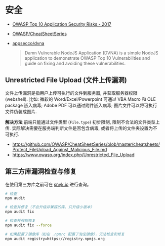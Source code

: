 # 安全

* [OWASP Top 10 Application Security Risks - 2017](https://www.owasp.org/index.php/Top_10-2017_Top_10)
* [OWASP/CheatSheetSeries](https://github.com/OWASP/CheatSheetSeries)
* [appsecco/dvna](https://github.com/appsecco/dvna)

    > Damn Vulnerable NodeJS Application (DVNA) is a simple NodeJS application to demonstrate OWASP Top 10 Vulnerabilities and guide on fixing and avoiding these vulnerabilities.

## Unrestricted File Upload (文件上传漏洞)

文件上传漏洞是指用户上传可执行的文件到服务器, 并获取服务器权限 (webshell). 比如: 微软的 Word/Excel/Powerpoint 可通过 VBA Macro 和 OLE package 嵌入病毒; Adobe PDF 可以通过附件嵌入病毒; 图片文件可以将可执行文件伪装成图片.

**解决方法** 前端只能通过文件类型 (`File.type`) 初步限制, 限制不合法的文件类型上传. 实际解决需要在服务端判断文件是否包含病毒, 或者将上传的文件夹设置为不可执行.

* <https://github.com/OWASP/CheatSheetSeries/blob/master/cheatsheets/Protect_FileUpload_Against_Malicious_File.md>
* <https://www.owasp.org/index.php/Unrestricted_File_Upload>

## 第三方库漏洞检查与修复

在使用第三方库之前可在 [snyk.io](https://snyk.io/vuln?type=npm) 进行查询。

```bash
# 检查
npm audit

# 检查并修复（不会升级非兼容的库，只升级小版本）
npm audit fix

# 检查并强制修复
npm audit fix --force

# 如果配置了镜像库（如在 .npmrc 配置了淘宝镜像），无法检查和修复
npm audit registry=https://registry.npmjs.org
```
